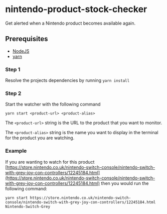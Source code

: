
# nintendo-product-stock-checker

Get alerted when a Nintendo product becomes available again. 

## Prerequisites
* [NodeJS](https://nodejs.org/)
* [yarn](https://yarnpkg.com/)

### Step 1
Resolve the projects dependencies by running `yarn install`

### Step 2
Start the watcher with the following command

`yarn start <product-url> <product-alias>`

The `<product-url>` string is the URL to the product that you want to monitor. 

The `<product-alias>` string is the name you want to display in the terminal for the product you are watching.

### Example
If you are wanting to watch for this product [https://store.nintendo.co.uk/nintendo-switch-console/nintendo-switch-with-grey-joy-con-controllers/12245184.html](https://store.nintendo.co.uk/nintendo-switch-console/nintendo-switch-with-grey-joy-con-controllers/12245184.html) then you would run the following command:

`yarn start https://store.nintendo.co.uk/nintendo-switch-console/nintendo-switch-with-grey-joy-con-controllers/12245184.html Nintendo-Switch-Grey`

